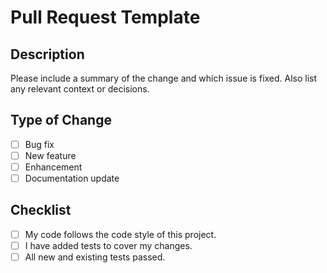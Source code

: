 # Pull Request Template

## Description
Please include a summary of the change and which issue is fixed. Also list any relevant context or decisions.

## Type of Change
- [ ] Bug fix
- [ ] New feature
- [ ] Enhancement
- [ ] Documentation update

## Checklist
- [ ] My code follows the code style of this project.
- [ ] I have added tests to cover my changes.
- [ ] All new and existing tests passed.

